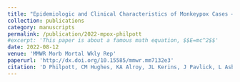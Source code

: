 ```yaml
---
title: "Epidemiologic and Clinical Characteristics of Monkeypox Cases – United States, May 17-July 22, 2022"
collection: publications
category: manuscripts
permalink: /publication/2022-mpox-philpott
#excerpt: 'This paper is about a famous math equation, $$E=mc^2$$'
date: 2022-08-12
venue: 'MMWR Morb Mortal Wkly Rep'
paperurl: 'http://dx.doi.org/10.15585/mmwr.mm7132e3'
citation: 'D Philpott, CM Hughes, KA Alroy, JL Kerins, J Pavlick, L Asbel, A Crawley, AP Newman, H Spencer, A Feldpausch, K Cogswell, KR Davis, J Chen, T Henderson, K Murphy, M Barnes, B Hopkins, MA Fill, AT Mangla, D Perella, A Barnes, S Hughes, J Griffith, AL Berns, L Milroy, H Blake, MM Sievers, M Marzan-Rodriguez, M Tori, SR Black, E Kopping, I Ruberto, A Maxted, A Sharma, K Tarter, SA Jones, B White, R Chatelain, M Russo, Sarah Gillani, E Bornstein, SL White, SA Johnson, E Ortega, L Saathoff-Huber, A Syed, A Wills, BJ Anderson, AM Oster, A Christie, J McQuiston, AM McCollum, AK Rao, ME Negrón, CDC Multinational Monkeypox Response Team. (2022). &quot;Epidemiologic and Clinical Characteristics of Monkeypox Cases – United States, May 17-July 22, 2022.&quot; <i>MMWR Morb Mortal Wkly Rep </i>. 71(32): 1018-1022.'
---
```


